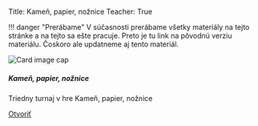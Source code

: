 Title:   Kameň, papier, nožnice
Teacher:  True

!!! danger "Prerábame"
    V súčasnosti prerábame všetky materiály na tejto stránke a na tejto sa ešte pracuje.
    Preto je tu link na pôvodnú verziu materiálu. Čoskoro ale updatneme aj tento materiál.
    
<div class="card mb-4 box-shadow h-100">
                <img class="card-img-top" src="/static/img/materialy/microbit-makecode-01-05.png" alt="Card image cap">
                <div class="card-body">
                  <h5 class="card-title">Kameň, papier, nožnice</h5>
                  <p class="card-text">Triedny turnaj v hre Kameň, papier, nožnice</p>
                  <div class="text-center">
                    <a href="/static/downloads/metodiky/microbit-makecode-kamen-paier-noznice.pdf" class="btn btn-info">Otvoriť</a>
                  </div>
                </div>
              </div>